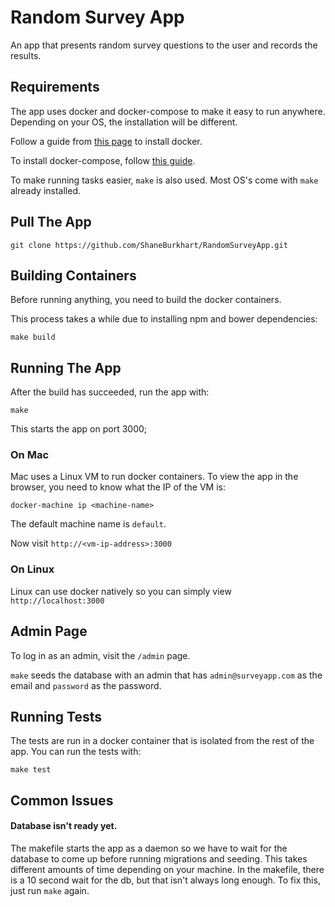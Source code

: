 # Random Survey App

An app that presents random survey questions to the user and records the results.

## Requirements

The app uses docker and docker-compose to make it easy to run anywhere.  Depending on your OS, the installation will be different.

Follow a guide from [this page](https://docs.docker.com/engine/installation/) to install docker.

To install docker-compose, follow [this guide](https://docs.docker.com/compose/install/).

To make running tasks easier, `make` is also used.  Most OS's come with `make` already installed.

## Pull The App

```
git clone https://github.com/ShaneBurkhart/RandomSurveyApp.git
```

## Building Containers

Before running anything, you need to build the docker containers.

This process takes a while due to installing npm and bower dependencies:

```
make build
```

## Running The App

After the build has succeeded, run the app with:

```
make
```

This starts the app on port 3000;

### On Mac

Mac uses a Linux VM to run docker containers.  To view the app in the browser, you need to know what the IP of the VM is:

```
docker-machine ip <machine-name>
```

The default machine name is `default`.

Now visit `http://<vm-ip-address>:3000`

### On Linux

Linux can use docker natively so you can simply view `http://localhost:3000`

## Admin Page

To log in as an admin, visit the `/admin` page.

`make` seeds the database with an admin that has `admin@surveyapp.com` as the email and `password` as the password.

## Running Tests

The tests are run in a docker container that is isolated from the rest of the app.  You can run the tests with:

```
make test
```

## Common Issues

#### Database isn't ready yet.

The makefile starts the app as a daemon so we have to wait for the database to come up before running migrations and seeding.
This takes different amounts of time depending on your machine.  In the makefile, there is a 10 second wait for the db, but
that isn't always long enough. To fix this, just run `make` again.
